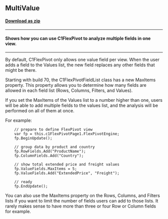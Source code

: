 ## MultiValue
#### [Download as zip](https://grapecity.github.io/DownGit/#/home?url=https://github.com/GrapeCity/ComponentOne-WinForms-Samples/tree/master/NetFramework\FlexPivot\VB\MultiValue)
____
#### Shows how you can use C1FlexPivot to analyze multiple fields in one view.
____
By default, C1FlexPivot only allows one value field per view.
When the user adds a field to the Values list, the new field replaces any other fields that might be there.

Starting with build 70, the C1FlexPivotFieldList class has a new MaxItems property.
This property allows you to determine how many fields are allowed in each field list (Rows, Columns, Filters, and Values).

If you set the MaxItems of the Values list to a number higher than one, users will be able to add multiple fields to the values list,
and the analysis will be performed on all of them at once.

For example:

```
	// prepare to define FlexPivot view
    var fp = this.c1FlexPivotPage1.FlexPivotEngine;
	fp.BeginUpdate();

	// group data by product and country
    fp.RowFields.Add("ProductName");
    fp.ColumnFields.Add("Country");

	// show total extended price and freight values
    fp.ValueFields.MaxItems = 5;
    fp.ValueFields.Add("ExtendedPrice", "Freight");

	// ready
	fp.EndUpdate();
```
You can also use the MaxItems property on the Rows, Columns, and Filters lists if you want to limit the number of fields users can add to those lists.
It rarely makes sense to have more than three or four Row or Column fields for example.
